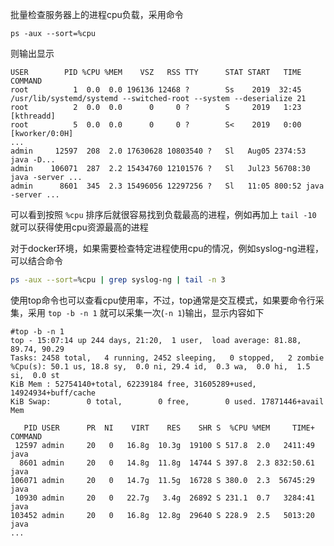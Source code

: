 批量检查服务器上的进程cpu负载，采用命令

```
ps -aux --sort=%cpu
```

则输出显示

```
USER        PID %CPU %MEM    VSZ   RSS TTY      STAT START   TIME COMMAND
root          1  0.0  0.0 196136 12468 ?        Ss    2019  32:45 /usr/lib/systemd/systemd --switched-root --system --deserialize 21
root          2  0.0  0.0      0     0 ?        S     2019   1:23 [kthreadd]
root          5  0.0  0.0      0     0 ?        S<    2019   0:00 [kworker/0:0H]
...
admin     12597  208  2.0 17630628 10803540 ?   Sl   Aug05 2374:53 java -D...
admin    106071  287  2.2 15434760 12101576 ?   Sl   Jul23 56708:30 java -server ...
admin      8601  345  2.3 15496056 12297256 ?   Sl   11:05 800:52 java -server ...
```

可以看到按照 `%cpu` 排序后就很容易找到负载最高的进程，例如再加上 `tail -10` 就可以获得使用cpu资源最高的进程

对于docker环境，如果需要检查特定进程使用cpu的情况，例如syslog-ng进程，可以结合命令

```bash
ps -aux --sort=%cpu | grep syslog-ng | tail -n 3
```

使用top命令也可以查看cpu使用率，不过，top通常是交互模式，如果要命令行采集，采用 `top -b -n 1` 就可以采集一次(`-n 1`)输出，显示内容如下

```
#top -b -n 1
top - 15:07:14 up 244 days, 21:20,  1 user,  load average: 81.88, 89.74, 90.29
Tasks: 2458 total,   4 running, 2452 sleeping,   0 stopped,   2 zombie
%Cpu(s): 50.1 us, 18.8 sy,  0.0 ni, 29.4 id,  0.3 wa,  0.0 hi,  1.5 si,  0.0 st
KiB Mem : 52754140+total, 62239184 free, 31605289+used, 14924934+buff/cache
KiB Swap:        0 total,        0 free,        0 used. 17871446+avail Mem 

   PID USER      PR  NI    VIRT    RES    SHR S  %CPU %MEM     TIME+ COMMAND
 12597 admin     20   0   16.8g  10.3g  19100 S 517.8  2.0   2411:49 java
  8601 admin     20   0   14.8g  11.8g  14744 S 397.8  2.3 832:50.61 java
106071 admin     20   0   14.7g  11.5g  16728 S 380.0  2.3  56745:29 java
 10930 admin     20   0   22.7g   3.4g  26892 S 231.1  0.7   3284:41 java
103452 admin     20   0   16.8g  12.8g  29640 S 228.9  2.5   5013:20 java
...
```
